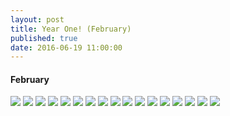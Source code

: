 ```yaml
---
layout: post
title: Year One! (February)
published: true
date: 2016-06-19 11:00:00
---
```


#### February

![](https://dl.dropboxusercontent.com/u/72656879/Theo/Sets23Favorites/DSCF12811.JPG)
![](https://dl.dropboxusercontent.com/u/72656879/Theo/Sets23Favorites/DSCF12838.JPG)
![](https://dl.dropboxusercontent.com/u/72656879/Theo/Sets23Favorites/DSCF12868.JPG)
![](https://dl.dropboxusercontent.com/u/72656879/Theo/Sets23Favorites/DSCF12881.JPG)
![](https://dl.dropboxusercontent.com/u/72656879/Theo/Sets23Favorites/DSCF12891.JPG)
![](https://dl.dropboxusercontent.com/u/72656879/Theo/Sets23Favorites/DSCF12898.JPG)
![](https://dl.dropboxusercontent.com/u/72656879/Theo/Sets23Favorites/DSCF12917.JPG)
![](https://dl.dropboxusercontent.com/u/72656879/Theo/Sets23Favorites/DSCF12928.JPG)
![](https://dl.dropboxusercontent.com/u/72656879/Theo/Sets23Favorites/DSCF12935.JPG)
![](https://dl.dropboxusercontent.com/u/72656879/Theo/Sets23Favorites/DSCF12943.JPG)
![](https://dl.dropboxusercontent.com/u/72656879/Theo/Sets23Favorites/DSCF12984.JPG)
![](https://dl.dropboxusercontent.com/u/72656879/Theo/Sets23Favorites/DSCF13008.JPG)
![](https://dl.dropboxusercontent.com/u/72656879/Theo/Sets23Favorites/DSCF13038.JPG)
![](https://dl.dropboxusercontent.com/u/72656879/Theo/Sets23Favorites/DSCF13047.JPG)
![](https://dl.dropboxusercontent.com/u/72656879/Theo/Sets23Favorites/DSCF13052.JPG)
![](https://dl.dropboxusercontent.com/u/72656879/Theo/Sets23Favorites/DSCF13106.JPG)
![](https://dl.dropboxusercontent.com/u/72656879/Theo/Sets23Favorites/DSCF13151.JPG)
